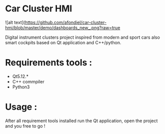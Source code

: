 # Car Cluster HMI

![alt text](https://github.com/afondiel/car-cluster-hmi/blob/master/demo/dashboards_new_.png?raw=true

Digital instrument clusters project inspired from modern and sport cars also smart cockpits based on Qt application and C++/python.

# Requirements tools :

- Qt5.12.*
- C++ commpiler
- Python3

# Usage :

After all requirement tools installed run the Qt application, open the project and you free to go ! 

